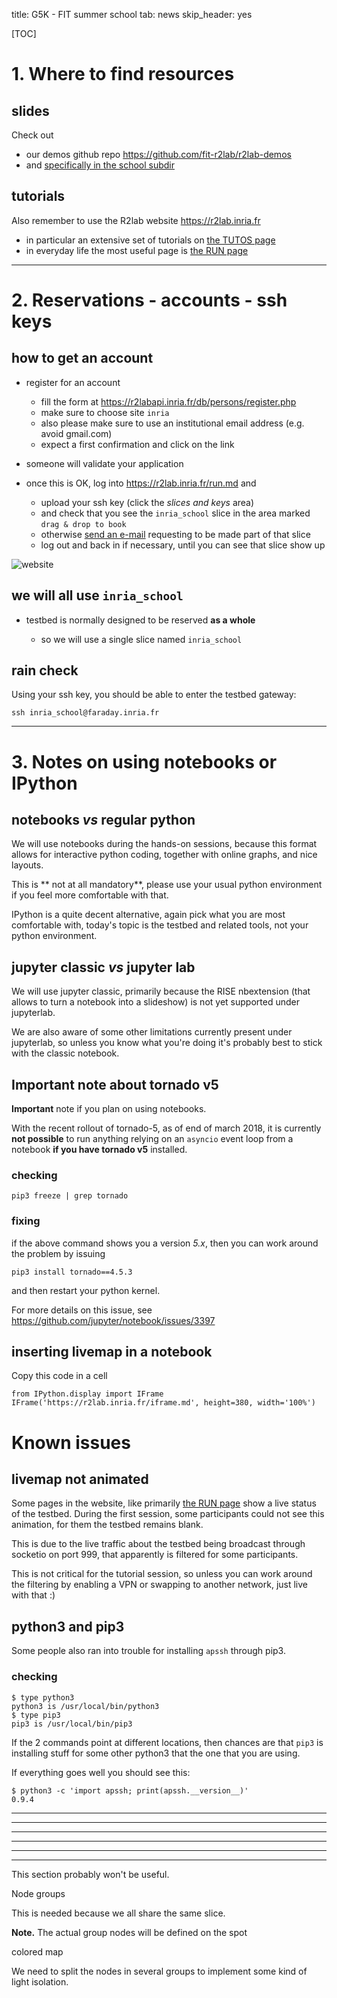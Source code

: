 title: G5K - FIT summer school
tab: news
skip_header: yes

[TOC]

# 1. Where to find resources

## slides

Check out

* our demos github repo <https://github.com/fit-r2lab/r2lab-demos>
* and [specifically in the school subdir](https://github.com/fit-r2lab/r2lab-demos/tree/master/school)


## tutorials

Also remember to use the R2lab website <https://r2lab.inria.fr>

* in particular an extensive set of tutorials on [the TUTOS page](/tutorial.md)
* in everyday life the most useful page is [the RUN page](/run.md)

*****

# 2. Reservations - accounts - ssh keys

## how to get an account

* register for an account

  * fill the form at <https://r2labapi.inria.fr/db/persons/register.php>
  * make sure to choose site `inria`
  * also please make sure to use an institutional email address (e.g. avoid gmail.com)
  * expect a first confirmation and click on the link

* someone will validate your application

* once this is OK, log into <https://r2lab.inria.fr/run.md> and

  * upload your ssh key (click the *slices and keys* area)
  * and check that you see the `inria_school` slice in the area marked `drag & drop to book`
  * otherwise [send an e-mail](mailto:thierry.parmentelat@inria.fr) requesting to be made part of that slice
  * log out and back in if necessary, until you can see that slice show up

![website](raw/screenshots/school.png)

## we will all use `inria_school`

* testbed is normally designed to be reserved **as a whole**

  * so we will use a single slice named `inria_school`

## rain check

Using your ssh key, you should be able to enter the testbed gateway:

```
ssh inria_school@faraday.inria.fr
```

*****

# 3. Notes on using notebooks or IPython

## notebooks *vs* regular python

We will use notebooks during the hands-on sessions, because this format allows
for interactive python coding, together with online graphs, and nice layouts.

This is ** not at all mandatory**,
please use your usual python environment if you feel more comfortable with that.

IPython is a quite decent alternative, again pick what you are most
comfortable with, today's topic is the testbed and related tools,
not your python environment.

## jupyter classic *vs* jupyter lab

We will use jupyter classic, primarily because the RISE nbextension (that allows
to turn a notebook into a slideshow) is not yet supported under jupyterlab.

We are also aware of some other limitations currently present under jupyterlab, so
unless you know what you're doing it's probably best to stick with the classic
notebook.

## **Important** note about tornado v5

**Important** note if you plan on using notebooks.

With the recent rollout of tornado-5, as of end of march 2018, it is
currently **not possible** to run anything relying on an `asyncio`
event loop from a notebook **if you have tornado v5** installed.

### checking

    pip3 freeze | grep tornado

### fixing

if the above command shows you a version *5.x*, then you can work around the problem by issuing

    pip3 install tornado==4.5.3

and then restart your python kernel.

For more details on this issue, see <https://github.com/jupyter/notebook/issues/3397>

## inserting livemap in a notebook

Copy this code in a cell

    from IPython.display import IFrame
    IFrame('https://r2lab.inria.fr/iframe.md', height=380, width='100%')


# Known issues

## livemap not animated

Some pages in the website, like primarily [the RUN page](/run.md) show a
live status of the testbed.
During the first session, some participants could not see this animation,
for them the testbed remains blank.

This is due to the live traffic about the testbed being broadcast
through socketio on port 999, that apparently is filtered for some participants.

This is not critical for the tutorial session, so unless you can work around
the filtering by enabling a VPN or swapping to another network, just live with that :)


## python3 and pip3

Some people also ran into trouble for installing `apssh` through pip3.

### checking

    $ type python3
    python3 is /usr/local/bin/python3
    $ type pip3
    pip3 is /usr/local/bin/pip3


If the 2 commands point at different locations, then chances are that `pip3`
is installing stuff for some other python3 that the one that you are using.

If everything goes well you should see this:

    $ python3 -c 'import apssh; print(apssh.__version__)'
    0.9.4




*****
*****
*****
*****
*****
*****

This section probably won't be useful.

Node groups

This is needed because we all share the same slice.

**Note.** The actual group nodes will be defined on the spot

colored map

We need to split the nodes in several groups to implement some kind of light isolation.

<div class="container">
<div class="row">
<div class="col-md-7" id="livemap_container"></div>
<div class="col-md-5" id="colortable_container"></div>
</div>
</div>

<script type="text/javascript" src="/assets/r2lab/livemap.js"></script>
<style type="text/css"> @import url("/assets/r2lab/livemap.css"); </style>
<script type="text/javascript" src="/assets/r2lab/colormap.js"></script>
<style type="text/css"> @import url("/assets/r2lab/colormap.css"); </style>
<script>

    let groups5 = [
        [1,  7, 13, 19, 27, 33, 35, 37],
        [2,  9, 11, 18, 23, 28 ,36],
        [3, 10, 12, 16, 21, 29, 31],
        [4,  6, 14, 20, 25, 26, 34],
        [5, 8, 15, 17, 22, 24 ,30, 32],
    ];

    let groups6 = [
        [1, 7, 15, 22, 29, 35],
        [2, 8, 14, 16, 24, 26, 33],
        [3, 9, 13, 20, 28, 37],
        [4, 10, 12, 21, 27, 34],
        [5, 11, 17, 23, 25, 32],
        [6, 18, 19, 30, 31, 36],
    ];

    let colors = [
        "#FF1F2080",
        "#00E0DF80",
        "#FF5FC080",
        "#3030A380",
        "#00A40080",
        "#FFBA3F80",
        "#616F6F80",
        "rgba(171, 152, 149, .5)",
        "rgba(83, 45, 59, .5)",
        "rgba(205, 102, 146, .5)",
        "rgba(247, 202, 201, .5)",
        "rgba(164, 158, 157, .5)",
    ];

    // let colormap = new ColorMap(37).handpick(colors, groups6);
    let colormap = new ColorMap(37).cyclic(colors, 12);

    let ratio = .72;

    // override livemap default settings
    Object.assign(livemap_options, {
        ratio : ratio,
        margin_x : 10/ratio,
        margin_y : 10/ratio,
        colormap : colormap,

//    debug : true,
   });

   $(function() { colormap.colortable(); });

</script>

